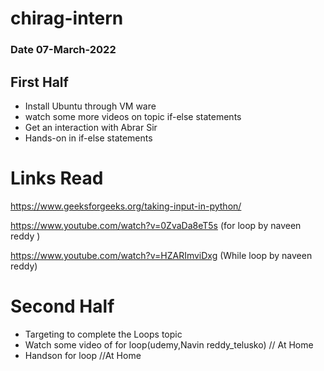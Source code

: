 # chirag-intern

### Date 07-March-2022

## First Half
- Install Ubuntu through VM ware 
- watch some more videos on  topic if-else statements
- Get an interaction with Abrar Sir
- Hands-on in if-else statements


# Links Read 
https://www.geeksforgeeks.org/taking-input-in-python/

https://www.youtube.com/watch?v=0ZvaDa8eT5s (for loop by naveen reddy )

https://www.youtube.com/watch?v=HZARImviDxg (While loop by naveen reddy)


# Second Half 
- Targeting to complete the Loops topic
- Watch some video of for loop(udemy,Navin reddy_telusko) // At Home
- Handson for loop //At Home
